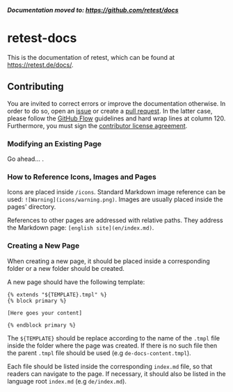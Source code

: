 ***Documentation moved to: https://github.com/retest/docs***

# retest-docs

This is the documentation of retest, which can be found at https://retest.de/docs/.

## Contributing

You are invited to correct errors or improve the documentation otherwise. In order to do so, open an
[issue](https://github.com/retest/retest-docs/issues) or create a [pull
request](https://github.com/retest/retest-docs/pulls). In the latter case, please follow the [GitHub
Flow](https://guides.github.com/introduction/flow/) guidelines and hard wrap lines at column 120. Furthermore, you must
sign the [contributor license agreement](https://www.clahub.com/agreements/retest/retest).

### Modifying an Existing Page

Go ahead... .

### How to Reference Icons, Images and Pages

Icons are placed inside `/icons`. Standard Markdown image reference can be used: `![Warning](icons/warning.png)`. Images are usually placed inside the pages' directory.

References to other pages are addressed with relative paths. They address the Markdown page: `[english site](en/index.md)`.

### Creating a New Page

When creating a new page, it should be placed inside a corresponding folder or a new folder should be created.

A new page should have the following template:
```
{% extends "${TEMPLATE}.tmpl" %}
{% block primary %}

[Here goes your content]

{% endblock primary %}
```
The `${TEMPLATE}` should be replace according to the name of the `.tmpl` file inside the folder where the page was created. If there is no such file then the parent `.tmpl` file should be used (e.g `de-docs-content.tmpl`).

Each file should be listed inside the corresponding `index.md` file, so that readers can navigate to the page. If necessary, it should also be listed in the language root `index.md` (e.g `de/index.md`).
